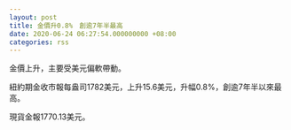 ```yaml
---
layout: post
title: 金價升0.8%　創逾7年半最高
date: 2020-06-24 06:27:54.000000000 +08:00
categories: rss
---
```


金價上升，主要受美元偏軟帶動。

紐約期金收市報每盎司1782美元，上升15.6美元，升幅0.8%，創逾7年半以來最高。

現貨金報1770.13美元。
